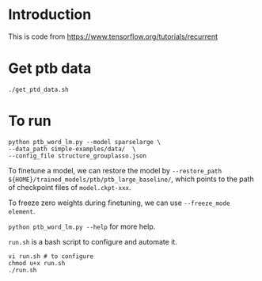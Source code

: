 # Introduction
This is code from https://www.tensorflow.org/tutorials/recurrent

# Get ptb data
```
./get_ptd_data.sh
```
# To run
```
python ptb_word_lm.py --model sparselarge \
--data_path simple-examples/data/  \
--config_file structure_grouplasso.json 
```
To finetune a model, we can restore the model by `--restore_path ${HOME}/trained_models/ptb/ptb_large_baseline/`, which points to the path of checkpoint files of `model.ckpt-xxx`.

To freeze zero weights during finetuning, we can use `--freeze_mode element`.

`python ptb_word_lm.py --help` for more help.

`run.sh` is a bash script to configure and automate it.
```
vi run.sh # to configure
chmod u+x run.sh
./run.sh
```
